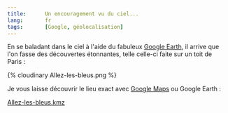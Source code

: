 ```yaml
--- 
title:      Un encouragement vu du ciel... 
lang:       fr 
tags:       [Google, géolocalisation]
---
```


En se baladant dans le ciel à l'aide du fabuleux [Google Earth](http://earth.google.com/), il arrive que l'on fasse des découvertes étonnantes, telle celle-ci faite sur un toit de Paris :

{% cloudinary Allez-les-bleus.png %}

Je vous laisse découvrir le lieu exact avec [Google Maps](http://maps.google.com/maps?f=q&hl=fr&sll=48.689735,2.422848&sspn=0.007267,0.017338&layer=&ie=UTF8&z=19&ll=48.844804,2.327302&spn=0.000906,0.003047&t=h&om=1) ou Google Earth :

[Allez-les-bleus.kmz](Allez-les-bleus.kmz)
